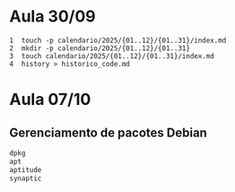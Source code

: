 # Aula 30/09

    1  touch -p calendario/2025/{01..12}/{01..31}/index.md
    2  mkdir -p calendario/2025/{01..12}/{01..31}
    3  touch calendario/2025/{01..12}/{01..31}/index.md
    4  history > historico_code.md

# Aula 07/10

## Gerenciamento de pacotes Debian
```bash
dpkg 
apt 
aptitude
synaptic
```
